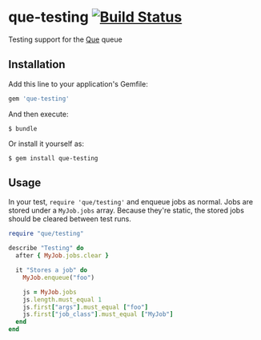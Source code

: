 # que-testing [![Build Status](https://travis-ci.org/statianzo/que-testing.svg?branch=master)](https://travis-ci.org/statianzo/que-testing)

Testing support for the [Que](https://github.com/chanks/que) queue

## Installation

Add this line to your application's Gemfile:

```ruby
gem 'que-testing'
```

And then execute:

    $ bundle

Or install it yourself as:

    $ gem install que-testing

## Usage

In your test, `require 'que/testing'` and enqueue jobs as normal. Jobs are
stored under a `MyJob.jobs` array. Because they're static, the stored jobs
should be cleared between test runs.

```ruby
require "que/testing"

describe "Testing" do
  after { MyJob.jobs.clear }

  it "Stores a job" do
    MyJob.enqueue("foo")

    js = MyJob.jobs
    js.length.must_equal 1
    js.first["args"].must_equal ["foo"]
    js.first["job_class"].must_equal ["MyJob"]
  end
end
```
